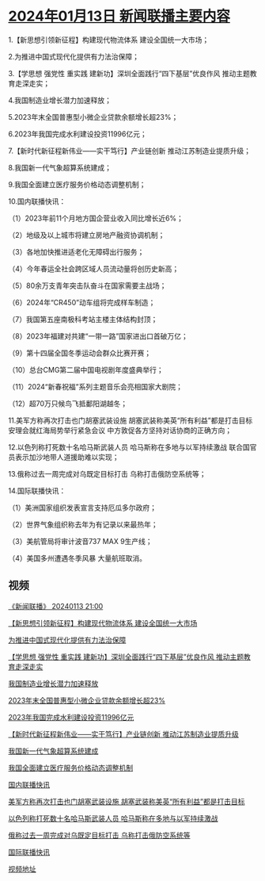 # [2024年01月13日 新闻联播主要内容](https://tv.cctv.com/lm/xwlb/day/20240113.shtml)

1.【新思想引领新征程】构建现代物流体系 建设全国统一大市场；

2.为推进中国式现代化提供有力法治保障；

3.【学思想 强党性 重实践 建新功】深圳全面践行“四下基层”优良作风 推动主题教育走深走实；

4.我国制造业增长潜力加速释放；

5.2023年末全国普惠型小微企业贷款余额增长超23%；

6.2023年我国完成水利建设投资11996亿元；

7.【新时代新征程新伟业——实干笃行】产业链创新 推动江苏制造业提质升级；

8.我国新一代气象超算系统建成；

9.我国全面建立医疗服务价格动态调整机制；

10.国内联播快讯：

（1）2023年前11个月地方国企营业收入同比增长近6%；

（2）地级及以上城市将建立房地产融资协调机制；

（3）各地加快推进适老化无障碍出行服务；

（4）今年春运全社会跨区域人员流动量将创历史新高；

（5）80余万支青年突击队奋斗在国家需要主战场；

（6）2024年“CR450”动车组将完成样车制造；

（7）我国第五座南极科考站主楼主体结构封顶；

（8）2023年福建对共建“一带一路”国家进出口首破万亿；

（9）第十四届全国冬季运动会群众比赛开赛；

（10）总台CMG第二届中国电视剧年度盛典举行；

（11）2024“新春祝福”系列主题音乐会亮相国家大剧院；

（12）超70万只候鸟飞抵鄱阳湖越冬；

11.美军方称再次打击也门胡塞武装设施 胡塞武装称美英“所有利益”都是打击目标 安理会就红海局势举行紧急会议 中方敦促各方坚持对话协商的正确方向；

12.以色列称打死数十名哈马斯武装人员 哈马斯称在多地与以军持续激战 联合国官员表示加沙地带人道援助难以实现；

13.俄称过去一周完成对乌既定目标打击 乌称打击俄防空系统等；

14.国际联播快讯：

（1）美洲国家组织发表宣言支持厄瓜多尔政府；

（2）世界气象组织称去年为有记录以来最热年；

（3）美航管局将审计波音737 MAX 9生产线；

（4）美国多州遭遇冬季风暴 大量航班取消。

## 视频

[《新闻联播》 20240113 21:00](https://tv.cctv.com/2024/01/14/VIDEzKr0yFmVY6VBFhkw2RD4240114.shtml)

[【新思想引领新征程】构建现代物流体系 建设全国统一大市场](https://tv.cctv.com/2024/01/13/VIDE4sNs4G7XGq0xBQFsgY8A240113.shtml)

[为推进中国式现代化提供有力法治保障](https://tv.cctv.com/2024/01/13/VIDEXgOxeG5DjIZMtNajoc4d240113.shtml)

[【学思想 强党性 重实践 建新功】深圳全面践行“四下基层”优良作风 推动主题教育走深走实](https://tv.cctv.com/2024/01/13/VIDEyuxDjxidBHPX4uuxmQvF240113.shtml)

[我国制造业增长潜力加速释放](https://tv.cctv.com/2024/01/13/VIDEB2u3jEssKaj9trpji4p7240113.shtml)

[2023年末全国普惠型小微企业贷款余额增长超23%](https://tv.cctv.com/2024/01/13/VIDE2aGnduz5nVSWDkBlTR21240113.shtml)

[2023年我国完成水利建设投资11996亿元](https://tv.cctv.com/2024/01/13/VIDEOqQk66EVXJ80H5Tut2CB240113.shtml)

[【新时代新征程新伟业——实干笃行】产业链创新 推动江苏制造业提质升级](https://tv.cctv.com/2024/01/13/VIDE3pHzDwPtnyOgl1FIBB02240113.shtml)

[我国新一代气象超算系统建成](https://tv.cctv.com/2024/01/13/VIDEtqEoaa1yzwZHD2kWIDNB240113.shtml)

[我国全面建立医疗服务价格动态调整机制](https://tv.cctv.com/2024/01/13/VIDEdobYqdNXREpYEabGpxly240113.shtml)

[国内联播快讯](https://tv.cctv.com/2024/01/13/VIDEl6Dv7zdrGpluWl958A8k240113.shtml)

[美军方称再次打击也门胡塞武装设施 胡塞武装称美英“所有利益”都是打击目标](https://tv.cctv.com/2024/01/13/VIDEmeYqK6vdJJ2KKE4EGDzc240113.shtml)

[以色列称打死数十名哈马斯武装人员 哈马斯称在多地与以军持续激战](https://tv.cctv.com/2024/01/13/VIDEDHwvjRbGFpXOW1biCp72240113.shtml)

[俄称过去一周完成对乌既定目标打击 乌称打击俄防空系统等](https://tv.cctv.com/2024/01/13/VIDERF0fJqH5KnjctjHFI3BJ240113.shtml)

[国际联播快讯](https://tv.cctv.com/2024/01/13/VIDELtrKnCUmnP5kH0L4gUNS240113.shtml)

[视频地址](https://tv.cctv.com/lm/xwlb/day/20240113.shtml) 

